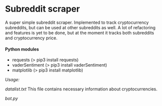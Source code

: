 # Subreddit scraper

A super simple subreddit scraper. Implemented to track cryptocurrency subreddits, but can be used at other subreddits as well. A lot of refactoring and features is yet to be done, but at the moment it tracks both subreddits and cryptocurrency price. 

#### Python modules
* requests (> pip3 install requests)
* vaderSentiment (> pip3 install vaderSentiment)
* matplotlib (> pip3 install matplotlib)


*Usage:*

_datalist.txt_
This file contains necessary information about cryptocurrencies.  

_bot.py_